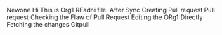 Newone
Hi This is Org1 REadni file.
After Sync
Creating Pull request
Pull request
Checking the Flaw of Pull Request
Editing the ORg1 Directly
Fetching the changes 
Gitpull
